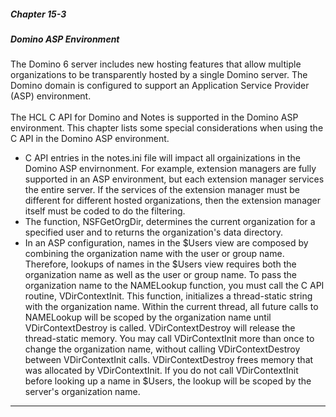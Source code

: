 ##### Chapter 15-3
##### Domino ASP Environment

The Domino 6 server includes new hosting features that allow multiple organizations to be transparently hosted by a single Domino server.  The Domino domain is configured to support an Application Service Provider (ASP) environment.<br>
<br>
The HCL C API for Domino and Notes is supported in the Domino ASP environment.  This chapter lists some special considerations when using the C API in the Domino ASP environment.<br>

<ul type="disc">
<li>C API entries in the notes.ini file will impact all orgainizations in the Domino ASP envirnonment.  For example, extension managers are fully supported in an ASP environment, but each extension manager services the entire server. If the services of the extension manager must be different for different hosted organizations, then the extension manager itself must be coded to do the filtering. 
<li>The function, NSFGetOrgDir, determines the current organization for a specified user and to returns the organization's data directory.
<li>In an ASP configuration, names in the $Users view are composed by combining the organization name with the user or group name.  Therefore, lookups of names in the $Users view requires both the organization name as well as the user or group name.  To pass the organization name to the NAMELookup function, you must call the C API routine, VDirContextInit.  This function,  initializes a thread-static string with the organization name.  Within the current thread, all future calls to NAMELookup will be scoped by the organization name until VDirContextDestroy is called.  VDirContextDestroy will release the thread-static memory.  You may call VDirContextInit more than once to change the organization name, without calling VDirContextDestroy between VDirContextInit calls.  VDirContextDestroy frees memory that was allocated by VDirContextInit.  If you do not call VDirContextInit before looking up a name in $Users, the lookup will be scoped by the server's organization name.</ul>

---
